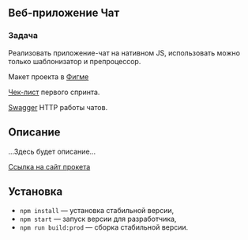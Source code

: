## Веб-приложение Чат

### Задача
Реализовать приложение-чат на нативном JS, использовать можно только шаблонизатор и препроцессор.

Макет проекта в [Фигме](https://www.figma.com/file/jF5fFFzgGOxQeB4CmKWTiE/Chat_external_link?type=design&node-id=0-1&mode=design&t=v5FMphz9BWh5zNxj-0)

[Чек-лист](https://code.s3.yandex.net/web-developer/checklists-pdf/middle_frontend/%D0%A7%D0%B5%D0%BA%D0%BB%D0%B8%D1%81%D1%82_%D0%B4%D0%BB%D1%8F_%D1%81%D0%B0%D0%BC%D0%BE%D0%BF%D1%80%D0%BE%D0%B2%D0%B5%D1%80%D0%BA%D0%B8._1_%D0%9C%D0%BE%D0%B4%D1%83%D0%BB%D1%8C.pdf) первого спринта.

[Swagger](https://ya-praktikum.tech/api/v2/swagger/#/) HTTP работы чатов. 

## Описание

...Здесь будет описание...

[Ссылка на сайт прокета](https://gyxer-online-chat.netlify.app)

## Установка

- `npm install` — установка стабильной версии,
- `npm start` — запуск версии для разработчика,
- `npm run build:prod` — сборка стабильной версии.
